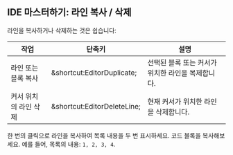 ## IDE 마스터하기: 라인 복사 / 삭제

라인을 복사하거나 삭제하는 것은 쉽습니다:

| 작업                     | 단축키                                                   | 설명                                                   |
|-------------------------|-----------------------------------------------------------|-------------------------------------------------------|
| 라인 또는 블록 복사      | <span class="shortcut">&shortcut:EditorDuplicate;</span>  | 선택된 블록 또는 커서가 위치한 라인을 복제합니다.       |
| 커서 위치의 라인 삭제    | <span class="shortcut">&shortcut:EditorDeleteLine;</span> | 현재 커서가 위치한 라인을 삭제합니다.                  |

한 번의 클릭으로 라인을 복사하여 목록 내용을 두 번 표시하세요. 코드 블록을 복사해보세요. 예를 들어, 목록의 내용: `1, 2, 3, 4`.